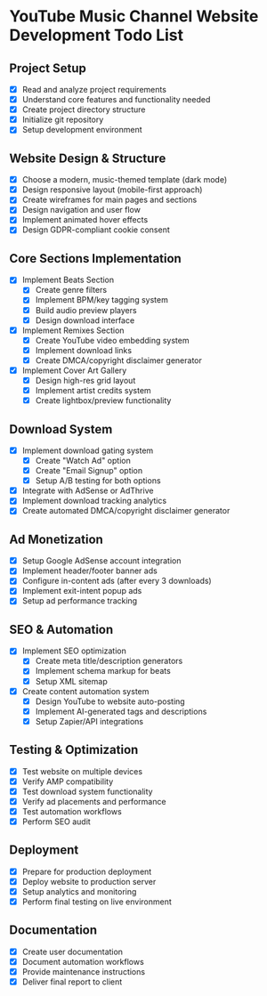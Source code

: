 # YouTube Music Channel Website Development Todo List

## Project Setup
- [x] Read and analyze project requirements
- [x] Understand core features and functionality needed
- [x] Create project directory structure
- [x] Initialize git repository
- [x] Setup development environment

## Website Design & Structure
- [x] Choose a modern, music-themed template (dark mode)
- [x] Design responsive layout (mobile-first approach)
- [x] Create wireframes for main pages and sections
- [x] Design navigation and user flow
- [x] Implement animated hover effects
- [x] Design GDPR-compliant cookie consent

## Core Sections Implementation
- [x] Implement Beats Section
  - [x] Create genre filters
  - [x] Implement BPM/key tagging system
  - [x] Build audio preview players
  - [x] Design download interface
- [x] Implement Remixes Section
  - [x] Create YouTube video embedding system
  - [x] Implement download links
  - [x] Create DMCA/copyright disclaimer generator
- [x] Implement Cover Art Gallery
  - [x] Design high-res grid layout
  - [x] Implement artist credits system
  - [x] Create lightbox/preview functionality

## Download System
- [x] Implement download gating system
  - [x] Create "Watch Ad" option
  - [x] Create "Email Signup" option
  - [x] Setup A/B testing for both options
- [x] Integrate with AdSense or AdThrive
- [x] Implement download tracking analytics
- [x] Create automated DMCA/copyright disclaimer generator

## Ad Monetization
- [x] Setup Google AdSense account integration
- [x] Implement header/footer banner ads
- [x] Configure in-content ads (after every 3 downloads)
- [x] Implement exit-intent popup ads
- [x] Setup ad performance tracking

## SEO & Automation
- [x] Implement SEO optimization
  - [x] Create meta title/description generators
  - [x] Implement schema markup for beats
  - [x] Setup XML sitemap
- [x] Create content automation system
  - [x] Design YouTube to website auto-posting
  - [x] Implement AI-generated tags and descriptions
  - [x] Setup Zapier/API integrations

## Testing & Optimization
- [x] Test website on multiple devices
- [x] Verify AMP compatibility
- [x] Test download system functionality
- [x] Verify ad placements and performance
- [x] Test automation workflows
- [x] Perform SEO audit

## Deployment
- [x] Prepare for production deployment
- [x] Deploy website to production server
- [x] Setup analytics and monitoring
- [x] Perform final testing on live environment

## Documentation
- [x] Create user documentation
- [x] Document automation workflows
- [x] Provide maintenance instructions
- [x] Deliver final report to client
